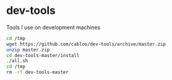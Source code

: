 # dev-tools
Tools I use on development machines

```bash
cd /tmp
wget https://github.com/cabloo/dev-tools/archive/master.zip
unzip master.zip
cd dev-tools-master/install
./all.sh
cd /tmp
rm -rf dev-tools-master
```
